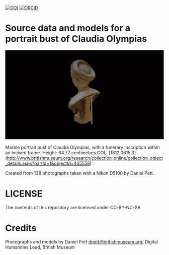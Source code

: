 
[![DOI](https://zenodo.org/badge/82801180.svg)](https://zenodo.org/badge/latestdoi/82801180)
 [![ORCiD](https://img.shields.io/badge/ORCiD-0000--0002--0246--2335-green.svg)](http://orcid.org/0000-0002-0246-2335)

# Source data and models for a portrait bust of Claudia Olympias

![](portrait_bust_of_claudia_olympias.gif)

Marble portrait bust of Claudia Olympias, with a funerary inscription within an incised frame.
Height: 64.77 centimetres
COL: [1812,0615.3] (http://www.britishmuseum.org/research/collection_online/collection_object_details.aspx?partId=1&objectId=465558)

Created from 138 photographs taken with a Nikon D5100 by Daniel Pett.

# LICENSE
The contents of this repository are licensed under CC-BY-NC-SA

# Credits
Photographs and models by Daniel Pett <dpett@britishmuseum.org>, Digital Humanities Lead, British Museum
